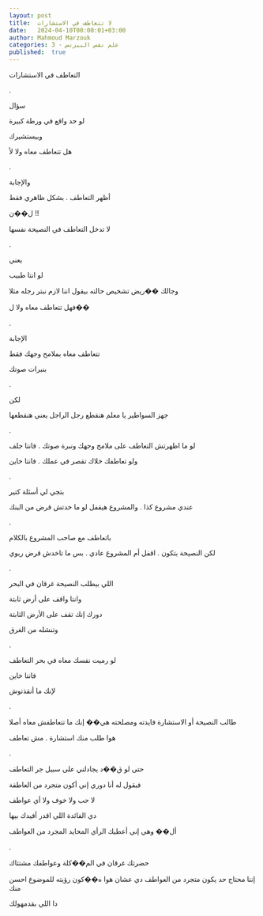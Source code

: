 ```yaml
---
layout: post
title:  لا تتعاطف في الاستشارات
date:   2024-04-10T00:00:01+03:00
author: Mahmoud Marzouk
categories: 3 - علم نفس البيزنس
published:  true
---
```

التعاطف في الاستشارات

.

سؤال

لو حد واقع في ورطة كبيرة

وبيستشيرك

هل تتعاطف معاه ولا لأ

.

والإجابة

أظهر التعاطف . بشكل ظاهري فقط

ل��ن !!

لا تدخل التعاطف في النصيحة نفسها

.

يعني

لو انتا طبيب

وجالك ��ريض تشخيص حالته بيقول اننا لازم نبتر رجله مثلا

فهل تتعاطف معاه ولا ل��

.

الإجابة

تتعاطف معاه بملامح وجهك فقط

بنبرات صوتك

.

لكن

جهز السواطير يا معلم هنقطع رجل الراجل يعني هنقطعها

.

لو ما اظهرتش التعاطف على ملامح وجهك ونبرة صوتك . فانتا جلف

ولو تعاطفك خلاك تقصر في عملك . فانتا خاين

.

بتجي لي أسئلة كتير

عندي مشروع كذا . والمشروع هيقفل لو ما خدتش قرض من البنك

.

باتعاطف مع صاحب المشروع بالكلام

لكن النصيحة بتكون . اقفل أم المشروع عادي . بس ما تاخدش قرض
ربوي

.

اللي بيطلب النصيحة غرقان في البحر

وانتا واقف على أرض ثابتة

دورك إنك تقف على الأرض الثابتة

وتنشله من الغرق

.

لو رميت نفسك معاه في بحر التعاطف

فانتا خاين

لإنك ما أنقذتوش

.

طالب النصيحة أو الاستشارة فايدته ومصلحته هي�� إنك ما تتعاطفش معاه
أصلا

هوا طلب منك استشارة . مش تعاطف

.

حتى لو ق��د يجادلني على سبيل جر التعاطف

فبقول له أنا دوري إني أكون متجرد من العاطفة

لا حب ولا خوف ولا أي عواطف

دي الفائدة اللي اقدر أفيدك بيها

أل�� وهي إني أعطيك الرأي المحايد المجرد من العواطف

.

حضرتك غرقان في الم��كلة وعواطفك مشتتاك

إنتا محتاج حد يكون متجرد من العواطف دي عشان هوا ه��كون رؤيته للموضوع
احسن منك

دا اللي بقدمهولك

